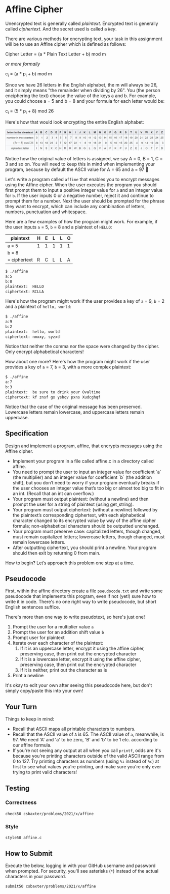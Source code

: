 # Affine Cipher

Unencrypted text is generally called _plaintext_. Encrypted text is generally called _ciphertext_. And the secret used is called a _key_.

There are various methods for encrypting text, your task in this assignment will be to use an Affine cipher which is defined as follows:

Cipher Letter = (a * Plain Text Letter + b) mod m

<i>or more formally</i>

c<sub>i</sub> = (a * p<sub>i</sub> + b) mod m

Since we have 26 letters in the English alphabet, the m will always be 26, and it simply means "the remainder when dividing by 26".  You (the person enciphering the text) choose the value of the keys a and b.  For example, you could choose a = 5 and b = 8 and your formula for each letter would be:

c<sub>i</sub> = (5 * p<sub>i</sub> + 8) mod 26

Here's how that would look encrypting the entire English alphabet:

<img src="affine-cipher.jpg" />

Notice how the original value of letters is assigned, we say A = 0, B = 1, C = 3 and so on.  You will need to keep this in mind when implementing your program, because by default the ASCII value for A = 65 and a = 97 🤔

Let's write a program called `affine` that enables you to encrypt messages using the Affine cipher. When the user executes the program you should first prompt them to input a positive integer value for `a` and an integer value for `b`.  If the user inputs 0 or a negative number, reject it and continue to prompt them for a number. Next the user should be prompted for the phrase they want to encrypt, which can include any combination of letters, numbers, punctuation and whitespace.

Here are a few examples of how the program might work. For example, if the user inputs `a` = 5, `b` = 8 and a plaintext of `HELLO`:

| plaintext    | H    | E    | L    | L    | O    |
| ------------ | ---- | ---- | ---- | ---- | ---- |
|   a = 5      | 1    | 1    | 1    | 1    | 1    |
|   b = 8      |      |      |      |      |      |
| = ciphertext | R    | C    | L    | L    | A    |

```
$ ./affine
a:5
b:8
plaintext:  HELLO
ciphertext: RCLLA
```

Here's how the program might work if the user provides a key of `a` = 9, `b` = 2  and a plaintext of `hello, world`:

```
$ ./affine
a:9
b:2
plaintext:  hello, world
ciphertext: nmxxy, syzxd
```

Notice that neither the comma nor the space were changed by the cipher. Only encrypt alphabetical characters!

How about one more? Here's how the program might work if the user provides a key of `a` = 7, `b` = 3, with a more complex plaintext:

```
$ ./affine
a:7
b:3
plaintext:  be sure to drink your Ovaltine
ciphertext: kf znsf gx yshqv pxns Xudcghqf
```

Notice that the case of the original message has been preserved. Lowercase letters remain lowercase, and uppercase letters remain uppercase.

## Specification
Design and implement a program, affine, that encrypts messages using the Affine cipher.

<ul>
   <li>Implement your program in a file called affine.c in a directory called affine.</li>
<li>You need to prompt the user to input an integer value for coefficient `a` (the multiplier) and an integer value for coefficient `b` (the addition shift), but you don’t need to worry if your program eventually breaks if the user chooses an integer value that’s too big or almost too big to fit in an int. (Recall that an int can overflow.)
<li>Your program must output plaintext: (without a newline) and then prompt the user for a string of plaintext (using get_string).</li>
<li>Your program must output ciphertext: (without a newline) followed by the plaintext’s corresponding ciphertext, with each alphabetical character changed to its encrypted value by way of the affine cipher formula; non-alphabetical characters should be outputted unchanged.</li>
<li>Your program must preserve case: capitalized letters, though changed, must remain capitalized letters; lowercase letters, though changed, must remain lowercase letters.</li>
<li>After outputting ciphertext, you should print a newline. Your program should then exit by returning 0 from main.</li>
 </ul>
How to begin? Let’s approach this problem one step at a time.

## Pseudocode

First, within the affine directory create a file `pseudocode.txt` and write some pseudocode that implements this program, even if not (yet!) sure how to write it in code. There's no one right way to write pseudocode, but short English sentences suffice.

There's more than one way to write pseudotext, so here's just one!

1. Prompt the user for a multiplier value `a`
2. Prompt the user for an addition shift value `b`
3. Prompt user for plaintext
5. Iterate over each character of the plaintext:
   1. If it is an uppercase letter, encrypt it using the affine cipher, preserving case, then print out the encrypted character
   2. If it is a lowercase letter, encrypt it using the affine cipher, preserving case, then print out the encrypted character
   3. If it is neither, print out the character as is
6. Print a newline

It's okay to edit your own after seeing this pseudocode here, but don't simply copy/paste this into your own!

## Your Turn

Things to keep in mind:

* Recall that ASCII maps all printable characters to numbers.
* Recall that the ASCII value of `A` is 65. The ASCII value of `a`, meanwhile, is 97.  We need 'A' and 'a' to be zero, 'B' and 'b' to be 1 etc. according to our affine formula.
* If you're not seeing any output at all when you call `printf`, odds are it's because you're printing characters outside of the valid ASCII range from 0 to 127. Try printing characters as numbers (using `%i` instead of `%c`) at first to see what values you're printing, and make sure you're only ever trying to print valid characters!

## Testing

### Correctness

```
check50 csbaxter/problems/2021/x/affine
```

### Style

```
style50 affine.c
```

## How to Submit

Execute the below, logging in with your GitHub username and password when prompted. For security, you'll see asterisks (`*`) instead of the actual characters in your password.

```
submit50 csbaxter/problems/2021/x/affine
```
